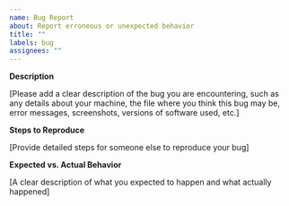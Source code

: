 ```yaml
---
name: Bug Report
about: Report erroneous or unexpected behavior
title: ""
labels: bug
assignees: ""
---
```


**Description**

[Please add a clear description of the bug you are encountering, such as any details about your machine, the file where you think this bug may be, error messages, screenshots, versions of software used, etc.]

**Steps to Reproduce**

[Provide detailed steps for someone else to reproduce your bug]

**Expected vs. Actual Behavior**

[A clear description of what you expected to happen and what actually happened]
